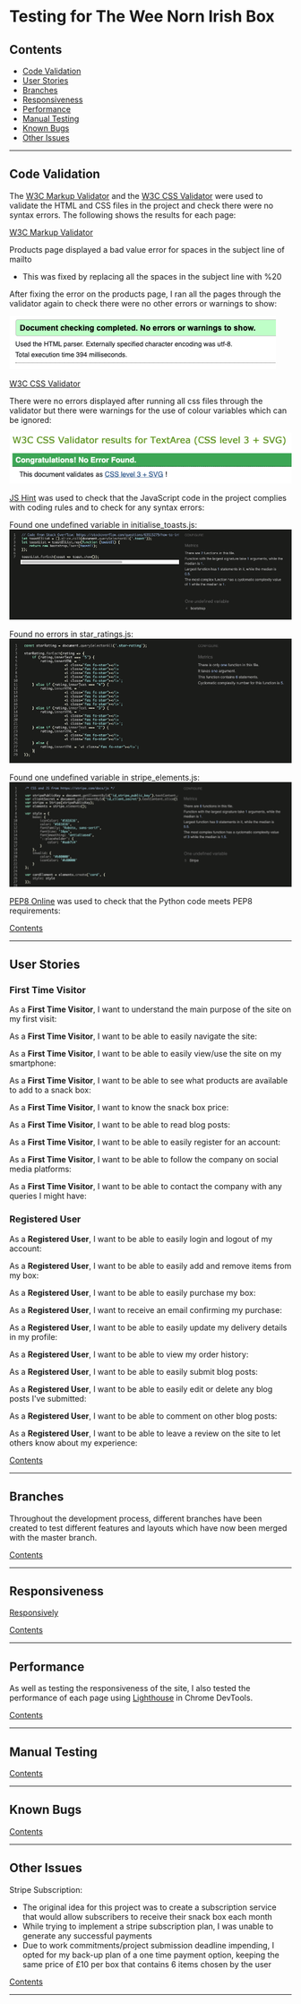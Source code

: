 # Testing for The Wee Norn Irish Box

## Contents

- [Code Validation](#code-validation)
- [User Stories](#user-stories)
- [Branches](#branches)
- [Responsiveness](#responsiveness)
- [Performance](#performance)
- [Manual Testing](#manual-testing)
- [Known Bugs](#known-bugs)
- [Other Issues](#other-issues)

---

## Code Validation

The [W3C Markup Validator](https://validator.w3.org/) and the [W3C CSS Validator](https://jigsaw.w3.org/css-validator/) were used to validate the HTML and CSS files in the project and check there were no syntax errors. The following shows the results for each page:

[W3C Markup Validator](https://validator.w3.org/)

Products page displayed a bad value error for spaces in the subject line of mailto

- This was fixed by replacing all the spaces in the subject line with %20

After fixing the error on the products page, I ran all the pages through the validator again to check there were no other errors or warnings to show:

![Markup Validator Results](wireframes/images/html-validator.png)

[W3C CSS Validator](https://jigsaw.w3.org/css-validator/)

There were no errors displayed after running all css files through the validator but there were warnings for the use of colour variables which can be ignored:

![CSS Validator Results](wireframes/images/css-validator.png)

[JS Hint](https://jshint.com/) was used to check that the JavaScript code in the project complies with coding rules and to check for any syntax errors:

Found one undefined variable in initialise_toasts.js:
![JS Hint Results](wireframes/images/toasts-js.png)

Found no errors in star_ratings.js:
![JS Hint Results](wireframes/images/stars-js.png)

Found one undefined variable in stripe_elements.js:
![JS Hint Results](wireframes/images/stripe-js.png)

[PEP8 Online](http://pep8online.com/) was used to check that the Python code meets PEP8 requirements:

[Contents](#contents)

---

## User Stories

### First Time Visitor

As a **First Time Visitor**, I want to understand the main purpose of the site on my first visit:

As a **First Time Visitor**, I want to be able to easily navigate the site:

As a **First Time Visitor**, I want to be able to easily view/use the site on my smartphone:

As a **First Time Visitor**, I want to be able to see what products are available to add to a snack box:

As a **First Time Visitor**, I want to know the snack box price:

As a **First Time Visitor**, I want to be able to read blog posts:

As a **First Time Visitor**, I want to be able to easily register for an account:

As a **First Time Visitor**, I want to be able to follow the company on social media platforms:

As a **First Time Visitor**, I want to be able to contact the company with any queries I might have:

### Registered User

As a **Registered User**, I want to be able to easily login and logout of my account:

As a **Registered User**, I want to be able to easily add and remove items from my box:

As a **Registered User**, I want to be able to easily purchase my box:

As a **Registered User**, I want to receive an email confirming my purchase:

As a **Registered User**, I want to be able to easily update my delivery details in my profile:

As a **Registered User**, I want to be able to view my order history:

As a **Registered User**, I want to be able to easily submit blog posts:

As a **Registered User**, I want to be able to easily edit or delete any blog posts I've submitted:

As a **Registered User**, I want to be able to comment on other blog posts:

As a **Registered User**, I want to be able to leave a review on the site to let others know about my experience:

[Contents](#contents)

---

## Branches

Throughout the development process, different branches have been created to test different features and layouts which have now been merged with the master branch.

[Contents](#contents)

---

## Responsiveness

[Responsively](https://responsively.app/)

[Contents](#contents)

---

## Performance

As well as testing the responsiveness of the site, I also tested the performance of each page using [Lighthouse](https://developers.google.com/web/tools/lighthouse) in Chrome DevTools.

[Contents](#contents)

---

## Manual Testing

[Contents](#contents)

---

## Known Bugs

[Contents](#contents)

---

## Other Issues

Stripe Subscription:

- The original idea for this project was to create a subscription service that would allow subscribers to receive their snack box each month
- While trying to implement a stripe subscription plan, I was unable to generate any successful payments
- Due to work commitments/project submission deadline impending, I opted for my back-up plan of a one time payment option, keeping the same price of £10 per box that contains 6 items chosen by the user

[Contents](#contents)

---
